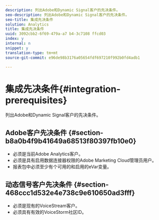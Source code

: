 ```yaml
---
description: 列出Adobe和Dynamic Signal客户的先决条件。
seo-description: 列出Adobe和Dynamic Signal客户的先决条件。
seo-title: 集成先决条件
solution: Analytics
title: 集成先决条件
uuid: 3092cbb2-6f69-479a-a7 b4-3c7108 ffcd03
index: y
internal: n
snippet: y
translation-type: tm+mt
source-git-commit: e96de98b3176a05654fdf697210f992b0fd4adb1

---
```



# 集成先决条件{#integration-prerequisites}

列出Adobe和Dynamic Signal客户的先决条件。

## Adobe客户先决条件 {#section-b8a0b4f9b41649a68513f80397fb10e0}

* 必须是当前Adobe Analytics客户。
* 必须是具有启用数据连接器权限的Adobe Marketing Cloud管理员用户。
* 报表包中必须至少有个可用的和启用的eVar变量。

## 动态信号客户先决条件 {#section-468ccc1d532e4e738c9e610650ad3fff}

* 必须是现有的VoiceStream客户。
* 必须具有有效的VoiceStorm社区ID。

